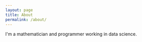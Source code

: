 ```yaml
---
layout: page
title: About
permalink: /about/
---
```


I'm a mathematician and programmer working in data science. 
